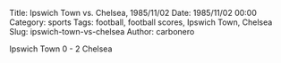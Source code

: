 Title: Ipswich Town vs. Chelsea, 1985/11/02
Date: 1985/11/02 00:00
Category: sports
Tags: football, football scores, Ipswich Town, Chelsea
Slug: ipswich-town-vs-chelsea
Author: carbonero


Ipswich Town 0 - 2 Chelsea
